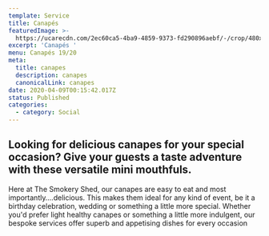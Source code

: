 ```yaml
---
template: Service
title: Canapés
featuredImage: >-
  https://ucarecdn.com/2ec60ca5-4ba9-4859-9373-fd290896aebf/-/crop/480x258/0,179/-/preview/
excerpt: 'Canapés '
menu: Canapés 19/20
meta:
  title: canapes
  description: canapes
  canonicalLink: canapes
date: 2020-04-09T00:15:42.017Z
status: Published
categories:
  - category: Social
---
```

## Looking for delicious canapes for your special occasion? Give your guests a taste adventure with these versatile mini mouthfuls.

Here at The Smokery Shed, our canapes are easy to eat and most importantly….delicious. This makes them ideal for any kind of event, be it a birthday celebration, wedding or something a little more special. Whether you'd prefer light healthy canapes or something a little more indulgent, our bespoke services offer superb and appetising dishes for every occasion